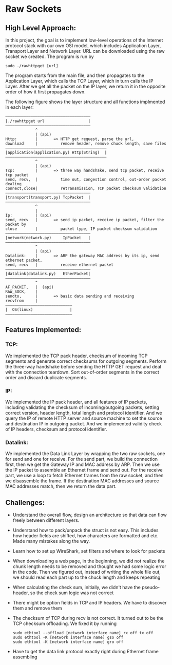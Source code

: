 # Raw Sockets

## High Level Approach:
In this project, the goal is to implement low-level operations of the Internet protocol stack with our own OSI model, which includes Application Layer, Transport Layer and Network Layer. URL can be downloaded using the raw socket we created. The program is run by

```
sudo ./rawhttpget [url]
```

The program starts from the main file, and then propagates to the Application Layer, which calls the TCP Layer, which
 in turn calls the IP Layer. After we get all the packet on the IP layer, we return it in the opposite order of how it
 first propagates down.

The following figure shows the layer structure and all functions implmented in each layer:

```
—————————————————————————————————————
|./rawhttpget url                   |
—————————————————————————————————————
             ^
             | (api)
Http:        |       => HTTP get request, parse the url, 
download     |          remove header, remove chuck length, save files
————————————————————————————————————————————
|application(application.py) Http(String)  |
————————————————————————————————————————————
             ^
             | (api)
Tcp:         |       => three way handshake, send tcp packet, receive tcp packet
send, recv,  |          time out, congestion control, out-order packet dealing
connect,close|          retransmission, TCP packet checksum validation
—————————————————————————————————————
|transport(transport.py) TcpPacket  |    
—————————————————————————————————————
             ^
             | 
Ip:          | (api)     
send, recv   |       => send ip packet, receive ip packet, filter the packet by 
close        |          packet type, IP packet checksum validation
—————————————————————————————————————
|network(network.py)     IpPacket   |
—————————————————————————————————————
             ^
             | (api)
Datalink:    |       => ARP the gateway MAC address by its ip, send ethernet packet,
send, recv   |          receive ethernet packet
—————————————————————————————————————
|datalink(datalink.py)   EtherPacket|
—————————————————————————————————————
             ^
AF_PACKET,   |  (api)
RAW_SOCK,    |      
sendto,      |       => basic data sending and receiving
recvfrom     |
—————————————————————————————
|  OS(linux)	            |
—————————————————————————————
```

## Features Implemented:

### TCP:
We implemented the TCP pack header, checksum of incoming TCP segments and generate correct checksums for outgoing segments. Perform the three-way handshake before sending the HTTP GET request and deal with the connection teardown. Sort out-of-order segments in the correct order and discard duplicate segments.

### IP:
We implemented the IP pack header, and all features of IP packets, including validating the checksum of incoming/outgoing packets, setting correct version, header length, total length and protocol identifier. And we query the IP of remote HTTP server and source machine to set the source and destination IP in outgoing packet. And we implemented validity check of IP headers, checksum and protocol identifier.

### Datalink:
We implemented the Data Link Layer by wrapping the two raw sockets, one for send and one for receive. For the send part, we build the connection first, then we get the Gateway IP and MAC address by ARP. Then we use the IP packet to assemble an Ethernet frame and send out. For the receive part, we use a loop to fetch Ethernet frames from the raw socket, and then we disassemble the frame. If the destination MAC addresses and source MAC addresses match, then we return the data part.

## Challenges:
* Understand the overall flow, design an architecture so that data can flow freely between different layers.
* Understand how to pack/unpack the struct is not easy. This includes how header fields are shifted, how characters are formatted and etc. Made many mistakes along the way.
* Learn how to set up WireShark, set filters and where to look for packets
* When downloading a web page, in the beginning, we did not realize the chunk length needs to be removed and thought we had some logic error in the code. Then we figured out, instead of writing the whole file out, we should read each part up to the chuck length and keeps repeating
* When calculating the check sum, initially, we didn't have the pseudo-header, so the check sum logic was not correct
* There might be option fields in TCP and IP headers. We have to discover them and remove them
* The checksum of TCP during recv is not correct. It turned out to be the TCP checksum offloading. We fixed it by running

	```
	sudo ethtool --offload [network interface name] rx off tx off
	sudo ethtool -K [network interface name] gso off
	sudo ethtool -K [network interface name] gro off
	```

* Have to get the data link protocol exactly right during Ethernet frame assembling
